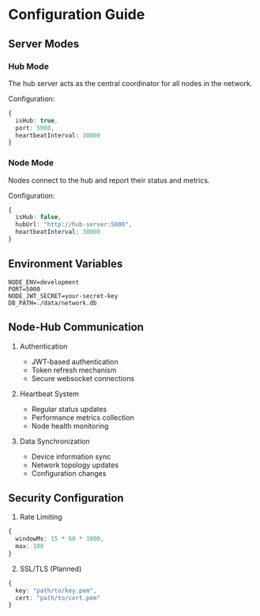# Configuration Guide

## Server Modes

### Hub Mode
The hub server acts as the central coordinator for all nodes in the network.

Configuration:
```typescript
{
  isHub: true,
  port: 5000,
  heartbeatInterval: 30000
}
```

### Node Mode
Nodes connect to the hub and report their status and metrics.

Configuration:
```typescript
{
  isHub: false,
  hubUrl: "http://hub-server:5000",
  heartbeatInterval: 30000
}
```

## Environment Variables

```env
NODE_ENV=development
PORT=5000
NODE_JWT_SECRET=your-secret-key
DB_PATH=./data/network.db
```

## Node-Hub Communication

1. Authentication
   - JWT-based authentication
   - Token refresh mechanism
   - Secure websocket connections

2. Heartbeat System
   - Regular status updates
   - Performance metrics collection
   - Node health monitoring

3. Data Synchronization
   - Device information sync
   - Network topology updates
   - Configuration changes

## Security Configuration

1. Rate Limiting
```typescript
{
  windowMs: 15 * 60 * 1000,
  max: 100
}
```

2. SSL/TLS (Planned)
```typescript
{
  key: "path/to/key.pem",
  cert: "path/to/cert.pem"
}
```